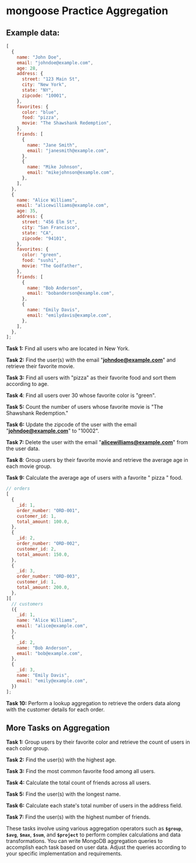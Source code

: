 # mongoose Practice Aggregation

## Example data:

```js
[
  {
    name: "John Doe",
    email: "johndoe@example.com",
    age: 28,
    address: {
      street: "123 Main St",
      city: "New York",
      state: "NY",
      zipcode: "10001",
    },
    favorites: {
      color: "blue",
      food: "pizza",
      movie: "The Shawshank Redemption",
    },
    friends: [
      {
        name: "Jane Smith",
        email: "janesmith@example.com",
      },
      {
        name: "Mike Johnson",
        email: "mikejohnson@example.com",
      },
    ],
  },
  {
    name: "Alice Williams",
    email: "alicewilliams@example.com",
    age: 35,
    address: {
      street: "456 Elm St",
      city: "San Francisco",
      state: "CA",
      zipcode: "94101",
    },
    favorites: {
      color: "green",
      food: "sushi",
      movie: "The Godfather",
    },
    friends: [
      {
        name: "Bob Anderson",
        email: "bobanderson@example.com",
      },
      {
        name: "Emily Davis",
        email: "emilydavis@example.com",
      },
    ],
  },
];
```

**Task 1:** Find all users who are located in New York.

**Task 2:** Find the user(s) with the email "**[johndoe@example.com](mailto:johndoe@example.com)**" and retrieve their favorite movie.

**Task 3:** Find all users with "pizza" as their favorite food and sort them according to age.

**Task 4**: Find all users over 30 whose favorite color is "green".

**Task 5:** Count the number of users whose favorite movie is "The Shawshank Redemption."

**Task 6:** Update the zipcode of the user with the email "**[johndoe@example.com](mailto:johndoe@example.com)**" to "10002".

**Task 7:** Delete the user with the email "**[alicewilliams@example.com](mailto:alicewilliams@example.com)**" from the user data.

**Task 8**: Group users by their favorite movie and retrieve the average age in each movie group.

**Task 9:** Calculate the average age of users with a favorite " pizza " food.

```js
// orders
[
  {
    _id: 1,
    order_number: "ORD-001",
    customer_id: 1,
    total_amount: 100.0,
  },
  {
    _id: 2,
    order_number: "ORD-002",
    customer_id: 2,
    total_amount: 150.0,
  },
  {
    _id: 3,
    order_number: "ORD-003",
    customer_id: 1,
    total_amount: 200.0,
  },
][
  // customers
  ({
    _id: 1,
    name: "Alice Williams",
    email: "alice@example.com",
  },
  {
    _id: 2,
    name: "Bob Anderson",
    email: "bob@example.com",
  },
  {
    _id: 3,
    name: "Emily Davis",
    email: "emily@example.com",
  })
];
```

**Task 10:** Perform a lookup aggregation to retrieve the orders data along with the customer details for each order.

## More Tasks on Aggregation

**Task 1:** Group users by their favorite color and retrieve the count of users in each color group.

**Task 2:** Find the user(s) with the highest age.

**Task 3:** Find the most common favorite food among all users.

**Task 4:** Calculate the total count of friends across all users.

**Task 5:** Find the user(s) with the longest name.

**Task 6:** Calculate each state's total number of users in the address field.

**Task 7:** Find the user(s) with the highest number of friends.

These tasks involve using various aggregation operators such as **`$group`**, **`$avg`**, **`$max`**, **`$sum`**, and **`$project`** to perform complex calculations and data transformations. You can write MongoDB aggregation queries to accomplish each task based on user data. Adjust the queries according to your specific implementation and requirements.
